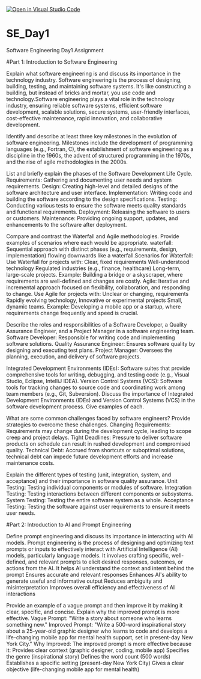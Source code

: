 [![Open in Visual Studio Code](https://classroom.github.com/assets/open-in-vscode-2e0aaae1b6195c2367325f4f02e2d04e9abb55f0b24a779b69b11b9e10269abc.svg)](https://classroom.github.com/online_ide?assignment_repo_id=16715451&assignment_repo_type=AssignmentRepo)
# SE_Day1
Software Engineering Day1 Assignment

#Part 1: Introduction to Software Engineering

Explain what software engineering is and discuss its importance in the technology industry.
Software engineering is the process of designing, building, testing, and maintaining software systems. It's like constructing a building, but instead of bricks and mortar, you use code and technology.Software engineering plays a vital role in the technology industry, ensuring reliable software systems, efficient software development, scalable solutions, secure systems, user-friendly interfaces, cost-effective maintenance, rapid innovation, and collaborative development.

Identify and describe at least three key milestones in the evolution of software engineering.
Milestones include the development of programming languages (e.g., Fortran, C), the establishment of software engineering as a discipline in the 1960s, the advent of structured programming in the 1970s, and the rise of agile methodologies in the 2000s.

List and briefly explain the phases of the Software Development Life Cycle.
   Requirements: Gathering and documenting user needs and system requirements.
   Design: Creating high-level and detailed designs of the software architecture and user interface.
   Implementation: Writing code and building the software according to the design specifications.
   Testing: Conducting various tests to ensure the software meets quality standards and functional requirements.
   Deployment: Releasing the software to users or customers.
   Maintenance: Providing ongoing support, updates, and enhancements to the software after deployment.

Compare and contrast the Waterfall and Agile methodologies. Provide examples of scenarios where each would be appropriate.
 waterfall: Sequential approach with distinct phases (e.g., requirements, design, implementation) flowing downwards like a waterfall.Scenarios for Waterfall:
Use Waterfall for projects with: Clear, fixed requirements Well-understood technology Regulated industries (e.g., finance, healthcare)
Long-term, large-scale projects. Example: Building a bridge or a skyscraper, where requirements are well-defined and changes are costly.
Agile: Iterative and incremental approach focused on flexibility, collaboration, and responding to change. Use Agile for projects with: Unclear or changing, requirements Rapidly evolving technology, Innovative or experimental projects Small, dynamic teams. Example: Developing a mobile app or a startup, where requirements change frequently and speed is crucial.

Describe the roles and responsibilities of a Software Developer, a Quality Assurance Engineer, and a Project Manager in a software engineering team.
Software Developer: Responsible for writing code and implementing software solutions.
Quality Assurance Engineer: Ensures software quality by designing and executing test plans.
Project Manager: Oversees the planning, execution, and delivery of software projects.

Integrated Development Environments (IDEs): Software suites that provide comprehensive tools for writing, debugging, and testing code (e.g., Visual Studio, Eclipse, IntelliJ IDEA).
Version Control Systems (VCS): Software tools for tracking changes to source code and coordinating work among team members (e.g., Git, Subversion).
Discuss the importance of Integrated Development Environments (IDEs) and Version Control Systems (VCS) in the software development process. Give examples of each.


What are some common challenges faced by software engineers? Provide strategies to overcome these challenges.
Changing Requirements: Requirements may change during the development cycle, leading to scope creep and project delays.
 Tight Deadlines: Pressure to deliver software products on schedule can result in rushed development and compromised quality.
 Technical Debt: Accrued from shortcuts or suboptimal solutions, technical debt can impede future development efforts and increase maintenance costs.

Explain the different types of testing (unit, integration, system, and acceptance) and their importance in software quality assurance.
   Unit Testing: Testing individual components or modules of software.
   Integration Testing: Testing interactions between different components or subsystems.
   System Testing: Testing the entire software system as a whole.
   Acceptance Testing: Testing the software against user requirements to ensure it meets user needs.


#Part 2: Introduction to AI and Prompt Engineering


Define prompt engineering and discuss its importance in interacting with AI models.
Prompt engineering is the process of designing and optimizing text prompts or inputs to effectively interact with Artificial Intelligence (AI) models, particularly language models. It involves crafting specific, well-defined, and relevant prompts to elicit desired responses, outcomes, or actions from the AI.
It helps AI understand the context and intent behind the prompt
Ensures accurate and relevant responses
Enhances AI's ability to generate useful and informative output
Reduces ambiguity and misinterpretation
Improves overall efficiency and effectiveness of AI interactions

Provide an example of a vague prompt and then improve it by making it clear, specific, and concise. Explain why the improved prompt is more effective.
Vague Prompt:
"Write a story about someone who learns something new."
Improved Prompt:
"Write a 500-word inspirational story about a 25-year-old graphic designer who learns to code and develops a life-changing mobile app for mental health support, set in present-day New York City."
Why Improved:
The improved prompt is more effective because it:
Provides clear context (graphic designer, coding, mobile app)
Specifies the genre (inspirational story)
Defines the word count (500 words)
Establishes a specific setting (present-day New York City)
Gives a clear objective (life-changing mobile app for mental health)



